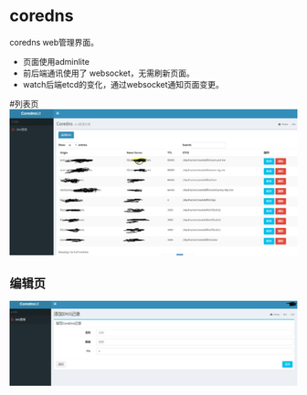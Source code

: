 # coredns
coredns web管理界面。

* 页面使用adminlite
* 前后端通讯使用了 websocket，无需刷新页面。
* watch后端etcd的变化，通过websocket通知页面变更。


#列表页
![展示](/12.PNG)
## 编辑页
![展示](/13.PNG)
